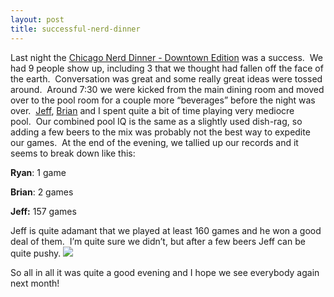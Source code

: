 ```yaml
---
layout: post
title: successful-nerd-dinner
---
```

Last night the [Chicago Nerd Dinner - Downtown
Edition](http://nerddinner.com/blogs/chicago/archive/2005/05/09/ChicagoNerdDinnerDowntownEditionMay23rd.aspx)
was a success.  We had 9 people show up, including 3 that we thought had
fallen off the face of the earth.  Conversation was great and some
really great ideas were tossed around.  Around 7:30 we were kicked from
the main dining room and moved over to the pool room for a couple more
“beverages” before the night was over. 
[Jeff](http://weblogs.asp.net/jkey),
[Brian](http://blogs.geekdojo.net/brian) and I spent quite a bit of time
playing very mediocre pool.  Our combined pool IQ is the same as a
slightly used dish-rag, so adding a few beers to the mix was probably
not the best way to expedite our games.  At the end of the evening, we
tallied up our records and it seems to break down like this:

**Ryan**: 1 game

**Brian**: 2 games

**Jeff:** 157 games

Jeff is quite adamant that we played at least 160 games and he won a
good deal of them.  I’m quite sure we didn’t, but after a few beers Jeff
can be quite pushy.
![](http://blogs.geekdojo.net/ryan/images/smile1.gif)

So all in all it was quite a good evening and I hope we see everybody
again next month!
